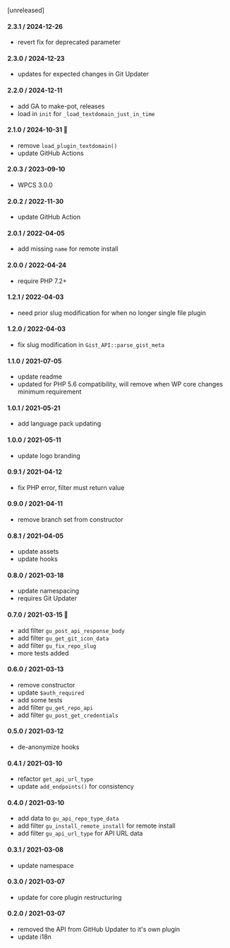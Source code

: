 [unreleased]

#### 2.3.1 / 2024-12-26
* revert fix for deprecated parameter

#### 2.3.0 / 2024-12-23
* updates for expected changes in Git Updater

#### 2.2.0 / 2024-12-11
* add GA to make-pot, releases
* load in `init` for `_load_textdomain_just_in_time`

#### 2.1.0 / 2024-10-31 🎃
* remove `load_plugin_textdomain()`
* update GitHub Actions

#### 2.0.3 / 2023-09-10
* WPCS 3.0.0

#### 2.0.2 / 2022-11-30
* update GitHub Action

#### 2.0.1 / 2022-04-05
* add missing `name` for remote install

#### 2.0.0 / 2022-04-24
* require PHP 7.2+

#### 1.2.1 / 2022-04-03
* need prior slug modification for when no longer single file plugin

#### 1.2.0 / 2022-04-03
* fix slug modification in `Gist_API::parse_gist_meta`

#### 1.1.0 / 2021-07-05
* update readme
* updated for PHP 5.6 compatibility, will remove when WP core changes minimum requirement

#### 1.0.1 / 2021-05-21
* add language pack updating

#### 1.0.0 / 2021-05-11
* update logo branding

#### 0.9.1 / 2021-04-12
* fix PHP error, filter must return value

#### 0.9.0 / 2021-04-11
* remove branch set from constructor

#### 0.8.1 / 2021-04-05
* update assets
* update hooks

#### 0.8.0 / 2021-03-18
* update namespacing
* requires Git Updater

#### 0.7.0 / 2021-03-15 🎂
* add filter `gu_post_api_response_body`
* add filter `gu_get_git_icon_data`
* add filter `gu_fix_repo_slug`
* more tests added

#### 0.6.0 / 2021-03-13
* remove constructor
* update `$auth_required`
* add some tests
* add filter `gu_get_repo_api`
* add filter `gu_post_get_credentials`

#### 0.5.0 / 2021-03-12
* de-anonymize hooks

#### 0.4.1 / 2021-03-10
* refactor `get_api_url_type`
* update `add_endpoints()` for consistency

#### 0.4.0 / 2021-03-10
* add data to `gu_api_repo_type_data`
* add filter `gu_install_remote_install` for remote install
* add filter `gu_api_url_type` for API URL data

#### 0.3.1 / 2021-03-08
* update namespace

#### 0.3.0 / 2021-03-07
* update for core plugin restructuring

#### 0.2.0 / 2021-03-07
* removed the API from GitHub Updater to it's own plugin
* update i18n

